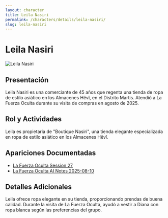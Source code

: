 ```yaml
---
layout: character
title: Leila Nasiri
permalink: /characters/details/leila-nasiri/
slug: leila-nasiri
---
```


# Leila Nasiri

<div class="character-photo">
  <img src="{{ site.baseurl }}/assets/img/characters/leila-nasiri.png" alt="Leila Nasiri" />
</div>

## Presentación
Leila Nasiri es una comerciante de 45 años que regenta una tienda de ropa de estilo asiático en los Almacenes Hêvî, en el Distrito Martis. Atendió a La Fuerza Oculta durante su visita de compras en agosto de 2025.

## Rol y Actividades
Leila es propietaria de "Boutique Nasiri", una tienda elegante especializada en ropa de estilo asiático en los Almacenes Hêvî.

## Apariciones Documentadas
- [La Fuerza Oculta Session 27](../../campaigns/la-fuerza-oculta/manual-notes/session-27-2025-08-10.md)
- [La Fuerza Oculta AI Notes 2025-08-10](../../campaigns/la-fuerza-oculta/ai-notes/2025-08-10-gemini-notes.md)

## Detalles Adicionales
Leila ofrece ropa elegante en su tienda, proporcionando prendas de buena calidad. Durante la visita de La Fuerza Oculta, ayudó a vestir a Diana con ropa blanca según las preferencias del grupo.
